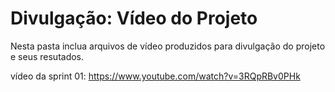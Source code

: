 # Divulgação: Vídeo do Projeto

Nesta pasta inclua arquivos de vídeo produzidos para divulgação do projeto e seus resutados.

vídeo da sprint 01: https://www.youtube.com/watch?v=3RQpRBv0PHk
